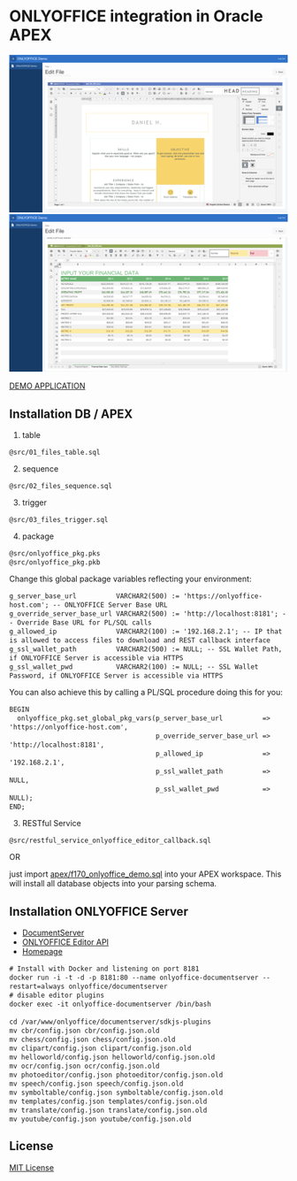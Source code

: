 # ONLYOFFICE integration in Oracle APEX

![](https://github.com/Dani3lSun/apex-onlyoffice-integration/blob/master/preview_docx.png)
![](https://github.com/Dani3lSun/apex-onlyoffice-integration/blob/master/preview_xlsx.png)

[DEMO APPLICATION](https://orclapex.io/ords/f?p=170)


## Installation DB / APEX

1. table

```
@src/01_files_table.sql
```

2. sequence

```
@src/02_files_sequence.sql
```

3. trigger

```
@src/03_files_trigger.sql
```

4. package

```
@src/onlyoffice_pkg.pks
@src/onlyoffice_pkg.pkb
```

Change this global package variables reflecting your environment:

```
g_server_base_url          VARCHAR2(500) := 'https://onlyoffice-host.com'; -- ONLYOFFICE Server Base URL
g_override_server_base_url VARCHAR2(500) := 'http://localhost:8181'; -- Override Base URL for PL/SQL calls
g_allowed_ip               VARCHAR2(100) := '192.168.2.1'; -- IP that is allowed to access files to download and REST callback interface
g_ssl_wallet_path          VARCHAR2(500) := NULL; -- SSL Wallet Path, if ONLYOFFICE Server is accessible via HTTPS
g_ssl_wallet_pwd           VARCHAR2(100) := NULL; -- SSL Wallet Password, if ONLYOFFICE Server is accessible via HTTPS
```

You can also achieve this by calling a PL/SQL procedure doing this for you:

```
BEGIN
  onlyoffice_pkg.set_global_pkg_vars(p_server_base_url          => 'https://onlyoffice-host.com',
                                     p_override_server_base_url => 'http://localhost:8181',
                                     p_allowed_ip               => '192.168.2.1',
                                     p_ssl_wallet_path          => NULL,
                                     p_ssl_wallet_pwd           => NULL);
END;
```

3. RESTful Service
```
@src/restful_service_onlyoffice_editor_callback.sql
```

OR

just import [apex/f170_onlyoffice_demo.sql](https://github.com/Dani3lSun/apex-onlyoffice-integration/blob/master/apex/f170_onlyoffice_demo.sql) into your APEX workspace. This will install all database objects into your parsing schema.


## Installation ONLYOFFICE Server

- [DocumentServer](https://github.com/ONLYOFFICE/DocumentServer)
- [ONLYOFFICE Editor API](https://api.onlyoffice.com/editors/basic)
- [Homepage](https://www.onlyoffice.com/)

```
# Install with Docker and listening on port 8181
docker run -i -t -d -p 8181:80 --name onlyoffice-documentserver --restart=always onlyoffice/documentserver
# disable editor plugins
docker exec -it onlyoffice-documentserver /bin/bash

cd /var/www/onlyoffice/documentserver/sdkjs-plugins
mv cbr/config.json cbr/config.json.old
mv chess/config.json chess/config.json.old
mv clipart/config.json clipart/config.json.old
mv helloworld/config.json helloworld/config.json.old
mv ocr/config.json ocr/config.json.old
mv photoeditor/config.json photoeditor/config.json.old
mv speech/config.json speech/config.json.old
mv symboltable/config.json symboltable/config.json.old
mv templates/config.json templates/config.json.old
mv translate/config.json translate/config.json.old
mv youtube/config.json youtube/config.json.old
```


## License

[MIT License](https://github.com/Dani3lSun/apex-onlyoffice-integration/blob/master/LICENSE)
